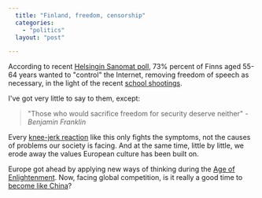```yaml
---
  title: "Finland, freedom, censorship"
  categories: 
    - "politics"
  layout: "post"

---
```

<p>
According to recent <a href="http://www.hs.fi/kotimaa/artikkeli/Ik%C3%A4%C3%A4ntyv%C3%A4t+Netti+kuriin+vaikka+sananvapautta+pit%C3%A4isi+rajoittaa/1135240775626">Helsingin Sanomat poll</a>, 73% percent of Finns aged 55-64 years wanted to "control" the Internet, removing freedom of speech as necessary, in the light of the recent <a href="http://en.wikipedia.org/wiki/Kauhajoki_school_shooting">school shootings</a>.
</p><p>
I've got very little to say to them, except:
</p><blockquote>
"Those who would sacrifice freedom for security deserve neither"<em> - Benjamin Franklin</em>
</blockquote><p>
Every <a href="http://bergie.iki.fi/blog/on_finnish_internet_censorship/">knee-jerk reaction</a> like this only fights the symptoms, not the causes of problems our society is facing. And at the same time, little by little, we erode away the values European culture has been built on. 
</p><p>
Europe got ahead by applying new ways of thinking during the <a href="http://en.wikipedia.org/wiki/Age_of_Enlightenment">Age of Enlightenment</a>. Now, facing global competition, is it really a good time to <a href="http://bergie.iki.fi/blog/big_brother_lives_in_sweden/">become like China</a>?
</p>
